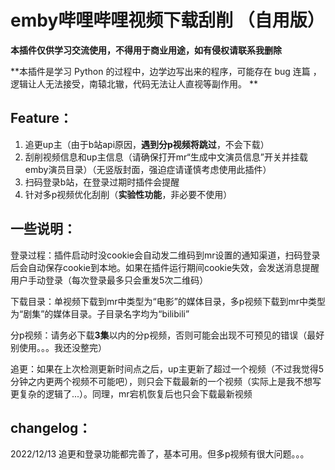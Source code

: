 # emby哔哩哔哩视频下载刮削 （自用版）

**本插件仅供学习交流使用，不得用于商业用途，如有侵权请联系我删除**

**本插件是学习 Python 的过程中，边学边写出来的程序，可能存在 bug 连篇 ，逻辑让人无法接受，南辕北辙，代码无法让人直视等副作用。
**

## Feature：

1. 追更up主（由于b站api原因，**遇到分p视频将跳过**，不会下载）
2. 刮削视频信息和up主信息（请确保打开mr“生成中文演员信息”开关并挂载emby演员目录）（无竖版封面，强迫症请谨慎考虑使用此插件）
3. 扫码登录b站，在登录过期时插件会提醒
4. 针对多p视频优化刮削（**实验性功能**，非必要不使用）

## 一些说明：

登录过程：插件启动时没cookie会自动发二维码到mr设置的通知渠道，扫码登录后会自动保存cookie到本地。如果在插件运行期间cookie失效，会发送消息提醒用户手动登录（每次登录最多只会重发5次二维码）

下载目录：单视频下载到mr中类型为“电影”的媒体目录，多p视频下载到mr中类型为“剧集”的媒体目录。子目录名字均为“bilibili”

分p视频：请务必下载**3集**以内的分p视频，否则可能会出现不可预见的错误（最好别使用。。。我还没整完）

追更：如果在上次检测更新时间点之后，up主更新了超过一个视频（不过我觉得5分钟之内更两个视频不可能吧），则只会下载最新的一个视频（实际上是我不想写更复杂的逻辑了...）。同理，mr宕机恢复后也只会下载最新视频

## changelog：

2022/12/13 追更和登录功能都完善了，基本可用。但多p视频有很大问题。。。